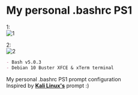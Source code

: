 # My personal .bashrc PS1

1: <br>
<img src="https://cdn-141.anonfiles.com/79m4C2M0x6/b9dc6581-1646695273/unknown.png" alt="1"> <br>

2: <br>
<img src="https://cdn-142.anonfiles.com/31n0C6Mex8/44c884ea-1646695404/unknown2.png" alt="2">

```markdown
- Bash v5.0.3
- Debian 10 Buster XFCE & xTerm terminal
```
My personal .bashrc PS1 prompt configuration <br>
Inspired by **[Kali Linux's](https://pt.wikipedia.org/wiki/Kali_Linux)** prompt :)

